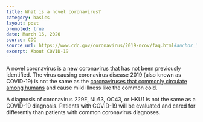 ```yaml
---
title: What is a novel coronavirus?
category: basics
layout: post
promoted: true
date: March 16, 2020
source: CDC
source_url: https://www.cdc.gov/coronavirus/2019-ncov/faq.html#anchor_1584386215012
excerpt: About COVID-19
---
```


A novel coronavirus is a new coronavirus that has not been previously identified. The virus causing coronavirus disease 2019
(also known as COVID-19) is not the same as the <a href="https://www.cdc.gov/coronavirus/types.html">coronaviruses that commonly circulate among humans</a> and cause mild illness like the common cold.

A diagnosis of coronavirus 229E, NL63, OC43, or HKU1 is not the same as a COVID-19 diagnosis. Patients with COVID-19 will be
evaluated and cared for differently than patients with common coronavirus diagnoses.